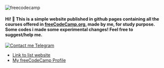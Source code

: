 ![freecodecamp](https://raw.githubusercontent.com/fadetobash/freecodecamp-lessons/main/images/freecode.webp)
#### Hi! 👋 This is a simple website published in github pages containing all the courses offered in [freeCodeCamp.org](https://www.freecodecamp.org/), made by me, for study purpose. Some codes i made some experimental changes! Feel free to suggest/help me.
[![Contact me Telegram](https://img.shields.io/badge/Contact%20me-Telegram-blue.svg)](https://t.me/fabrjcio)

- [Link to list website](https://fadetobash.github.io/freecodecamp-course/)
- [My freeCodeCamp Profile](https://www.freecodecamp.org/fadetobash)